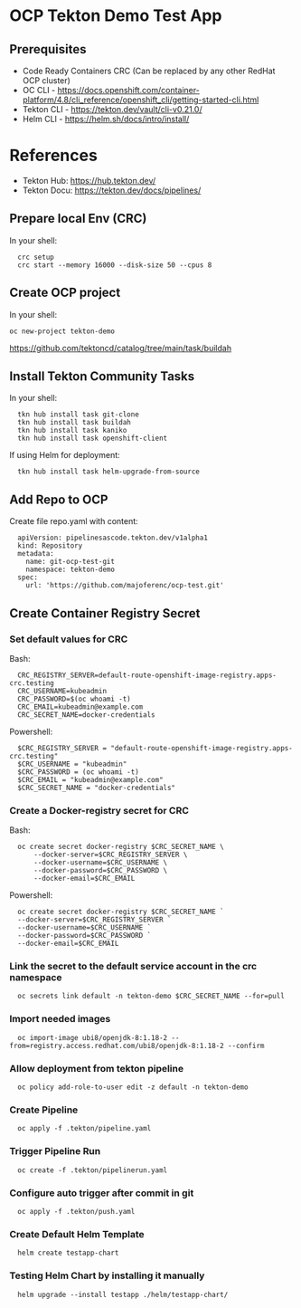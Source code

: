 # OCP Tekton Demo Test App

## Prerequisites
- Code Ready Containers CRC (Can be replaced by any other RedHat OCP cluster)
- OC CLI - https://docs.openshift.com/container-platform/4.8/cli_reference/openshift_cli/getting-started-cli.html
- Tekton CLI - https://tekton.dev/vault/cli-v0.21.0/
- Helm CLI - https://helm.sh/docs/intro/install/

# References
- Tekton Hub: https://hub.tekton.dev/
- Tekton Docu: https://tekton.dev/docs/pipelines/

## Prepare local Env (CRC)
In your shell:

      crc setup
      crc start --memory 16000 --disk-size 50 --cpus 8

## Create OCP project
In your shell:
  
    oc new-project tekton-demo

https://github.com/tektoncd/catalog/tree/main/task/buildah

## Install Tekton Community Tasks
In your shell:

      tkn hub install task git-clone
      tkn hub install task buildah
      tkn hub install task kaniko
      tkn hub install task openshift-client

If using Helm for deployment:

      tkn hub install task helm-upgrade-from-source

## Add Repo to OCP
Create file repo.yaml with content:

      apiVersion: pipelinesascode.tekton.dev/v1alpha1
      kind: Repository
      metadata:
        name: git-ocp-test-git
        namespace: tekton-demo
      spec:
        url: 'https://github.com/majoferenc/ocp-test.git'

## Create Container Registry Secret

### Set default values for CRC
Bash:

      CRC_REGISTRY_SERVER=default-route-openshift-image-registry.apps-crc.testing
      CRC_USERNAME=kubeadmin
      CRC_PASSWORD=$(oc whoami -t)
      CRC_EMAIL=kubeadmin@example.com
      CRC_SECRET_NAME=docker-credentials

Powershell:

      $CRC_REGISTRY_SERVER = "default-route-openshift-image-registry.apps-crc.testing"
      $CRC_USERNAME = "kubeadmin"
      $CRC_PASSWORD = (oc whoami -t)
      $CRC_EMAIL = "kubeadmin@example.com"
      $CRC_SECRET_NAME = "docker-credentials"


### Create a Docker-registry secret for CRC

Bash:

      oc create secret docker-registry $CRC_SECRET_NAME \
          --docker-server=$CRC_REGISTRY_SERVER \
          --docker-username=$CRC_USERNAME \
          --docker-password=$CRC_PASSWORD \
          --docker-email=$CRC_EMAIL

Powershell:

      oc create secret docker-registry $CRC_SECRET_NAME `
      --docker-server=$CRC_REGISTRY_SERVER `
      --docker-username=$CRC_USERNAME `
      --docker-password=$CRC_PASSWORD `
      --docker-email=$CRC_EMAIL


### Link the secret to the default service account in the crc namespace
      
      oc secrets link default -n tekton-demo $CRC_SECRET_NAME --for=pull

### Import needed images 
      
      oc import-image ubi8/openjdk-8:1.18-2 --from=registry.access.redhat.com/ubi8/openjdk-8:1.18-2 --confirm

### Allow deployment from tekton pipeline

      oc policy add-role-to-user edit -z default -n tekton-demo

### Create Pipeline

      oc apply -f .tekton/pipeline.yaml

### Trigger Pipeline Run

      oc create -f .tekton/pipelinerun.yaml

### Configure auto trigger after commit in git

      oc apply -f .tekton/push.yaml

### Create Default Helm Template

      helm create testapp-chart
 
### Testing Helm Chart by installing it manually

      helm upgrade --install testapp ./helm/testapp-chart/

